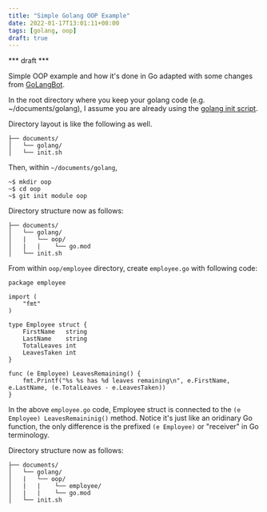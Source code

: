 ```yaml
---
title: "Simple Golang OOP Example"
date: 2022-01-17T13:01:11+08:00
tags: [golang, oop]
draft: true
---
```


*** draft ***

Simple OOP example and how it's done in Go adapted with some changes from [GoLangBot](https://golangbot.com/structs-instead-of-classes/).

In the root directory where you keep your golang code (e.g. ~/documents/golang), I assume you are already using the [golang init script](https://ismael.casimpan.com/quicktasks-golang/suggested-init-script-before-coding-in-golang/).

Directory layout is like the following as well.
```
├── documents/
│   └── golang/
│   └── init.sh
```

Then, within `~/documents/golang`, 
```
~$ mkdir oop
~$ cd oop
~$ git init module oop
```

Directory structure now as follows:
```
├── documents/
│   └── golang/
│   |   └── oop/
│   |   |    └── go.mod
│   └── init.sh
```

From within `oop/employee` directory, create `employee.go` with following code:
```
package employee

import (  
    "fmt"
)

type Employee struct {  
    FirstName   string
    LastName    string
    TotalLeaves int
    LeavesTaken int
}

func (e Employee) LeavesRemaining() {  
    fmt.Printf("%s %s has %d leaves remaining\n", e.FirstName, e.LastName, (e.TotalLeaves - e.LeavesTaken))
}
```
In the above `employee.go` code, Employee struct is connected to the `(e Employee) LeavesRemaininig()` method.
Notice it's just like an oridinary Go function, the only difference is the prefixed `(e Employee)` or "receiver" in Go terminology.

Directory structure now as follows:
```
├── documents/
│   └── golang/
│   |   └── oop/
│   |   |    └── employee/
│   |   |    └── go.mod
│   └── init.sh
```

